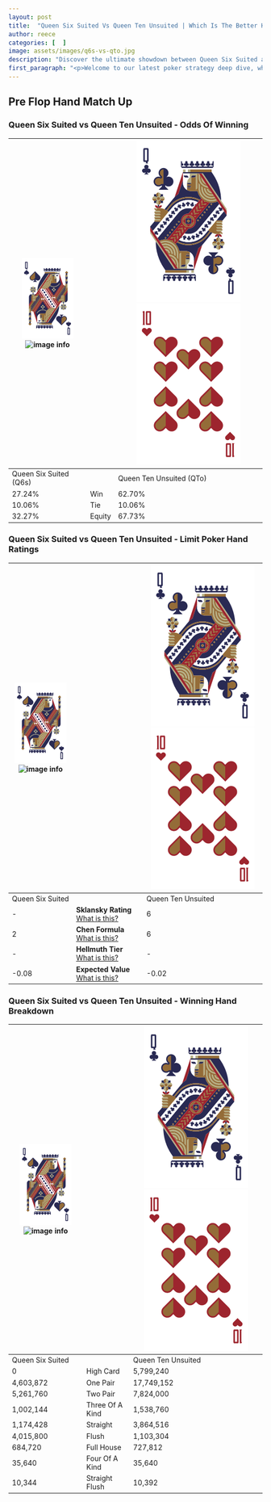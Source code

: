```yaml
---
layout: post
title:  "Queen Six Suited Vs Queen Ten Unsuited | Which Is The Better Hand In Poker? A Complete Guide"
author: reece
categories: [  ]
image: assets/images/q6s-vs-qto.jpg
description: "Discover the ultimate showdown between Queen Six Suited and Queen Ten Unsuited in poker! Uncover the odds, strategies, and scenarios where one hand triumphs over the other. Get ready to up your poker game with this thrilling analysis."
first_paragraph: "<p>Welcome to our latest poker strategy deep dive, where we're pitting two distinct hands against each other in a high-stakes showdown: Queen Six Suited vs Queen Ten Unsuited.</p><p>In the dynamic world of poker, every decision counts, and knowing which hand holds the upper hand is key to your success at the table.</p><p>In this article, we'll dissect these two hands, explore the scenarios where one dominates the other, and equip you with the knowledge to make strategic choices that can tip the odds in your favor.</p><p>Get ready to unravel the intriguing dynamics of these poker hands and elevate your game to new heights.</p>"
---
```




[comment]: # (sp0)

## Pre Flop Hand Match Up

<div class="table hand-ratings" markdown="1"> 



### Queen Six Suited vs Queen Ten Unsuited - Odds Of Winning


    
| ![image info](assets/images/hand1/Q.png) ![image info](assets/images/hand1/6s.png) |  | ![image info](assets/images/hand2/Q.png) ![image info](assets/images/hand2/To.png) |
| -------- | -------- | -------- |
| Queen Six Suited (Q6s) |  | Queen Ten Unsuited (QTo) |
| 27.24% | Win | 62.70% |
| 10.06% | Tie | 10.06% |
| 32.27% | Equity | 67.73% |




[comment]: # (sp1)



### Queen Six Suited vs Queen Ten Unsuited - Limit Poker Hand Ratings


    
| ![image info](assets/images/hand1/Q.png) ![image info](assets/images/hand1/6s.png) |  | ![image info](assets/images/hand2/Q.png) ![image info](assets/images/hand2/To.png) |
| -------- | -------- | -------- |
| Queen Six Suited |  | Queen Ten Unsuited |
| - | **Sklansky Rating** [What is this?](/sklansky-rating-explained) | 6 |
| 2 | **Chen Formula** [What is this?](/chen-formula-explained) | 6 |
| - | **Hellmuth Tier** [What is this?](/Hellmuth-tier-explained) | - |
| -0.08 | **Expected Value** [What is this?](/expected-value-explained) | -0.02 |




[comment]: # (sp2)



### Queen Six Suited vs Queen Ten Unsuited - Winning Hand Breakdown


    
| ![image info](assets/images/hand1/Q.png) ![image info](assets/images/hand1/6s.png) |  | ![image info](assets/images/hand2/Q.png) ![image info](assets/images/hand2/To.png) |
| -------- | -------- | -------- |
| Queen Six Suited |  | Queen Ten Unsuited |
| 0 | High Card | 5,799,240 |
| 4,603,872 | One Pair | 17,749,152 |
| 5,261,760 | Two Pair | 7,824,000 |
| 1,002,144 | Three Of A Kind | 1,538,760 |
| 1,174,428 | Straight | 3,864,516 |
| 4,015,800 | Flush | 1,103,304 |
| 684,720 | Full House | 727,812 |
| 35,640 | Four Of A Kind | 35,640 |
| 10,344 | Straight Flush | 10,392 |




[comment]: # (sp3)



</div>

[comment]: # (sp4)



[comment]: # (sp5)

